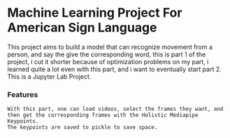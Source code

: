 # Machine Learning Project For American Sign Language

This project aims to build a model that can recognize movement from a person, and say the give the corresponding word, this is part 1 of the project, i cut it shorter because of optimization problems on my part, i learned quite a lot even with this part, and i want to eventually start part 2. This is a Jupyter Lab Project.

### Features

	With this part, one can load videos, select the frames they want, and then get the corresponding frames with the Holistic Mediapipe Keypoints.
	The keypoints are saved to pickle to save space.
